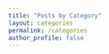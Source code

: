 ```yaml
---
title: "Posts by Category"
layout: categories
permalink: /categories
author_profile: false
---
```

